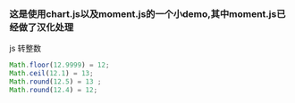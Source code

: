 ### 这是使用chart.js以及moment.js的一个小demo,其中moment.js已经做了汉化处理


js 转整数
````js
Math.floor(12.9999) = 12;
Math.ceil(12.1) = 13;
Math.round(12.5) = 13 ;
Math.round(12.4) = 12;
````